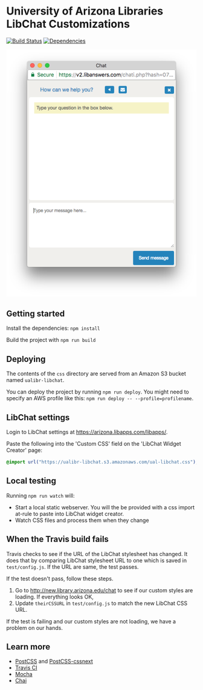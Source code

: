 # University of Arizona Libraries LibChat Customizations

[![Build Status](https://travis-ci.org/ualibraries/ual-libchat.svg?branch=master)](https://travis-ci.org/ualibraries/ual-libchat)
[![Dependencies](https://david-dm.org/ualibraries/ual-libchat.svg)](https://david-dm.org/ualibraries/ual-libchat)

![Screenshot](screenshot.png)

## Getting started

Install the dependencies: `npm install`

Build the project with `npm run build`

## Deploying

The contents of the `css` directory are served from an Amazon S3 bucket named `ualibr-libchat`.

You can deploy the project by running `npm run deploy`. You might need to specify an AWS profile
like this: `npm run deploy -- --profile=profilename`.

## LibChat settings

Login to LibChat settings at https://arizona.libapps.com/libapps/.

Paste the following into the 'Custom CSS' field on the 'LibChat Widget Creator' page:

```css
@import url("https://ualibr-libchat.s3.amazonaws.com/ual-libchat.css");
```

## Local testing

Running `npm run watch` will:

* Start a local static webserver.
You will the be provided with a css import at-rule to paste into LibChat widget creator.
* Watch CSS files and process them when they change

## When the Travis build fails

Travis checks to see if the URL of the LibChat stylesheet has changed. It
does that by comparing LibChat stylesheet URL to one which is saved in
`test/config.js`. If the URL are same, the test passes.

If the test doesn't pass, follow these steps.

  1. Go to http://new.library.arizona.edu/chat to see if our custom styles
     are loading. If everything looks OK,
  2. Update `theirCSSURL` in `test/config.js` to match the new LibChat
     CSS URL.

If the test is failing and our custom styles are not loading, we have
a problem on our hands.

## Learn more

* [PostCSS](http://postcss.org/) and [PostCSS-cssnext](http://cssnext.io/)
* [Travis CI](https://travis-ci.org/)
* [Mocha](http://mochajs.org/)
* [Chai](http://chaijs.com/)
